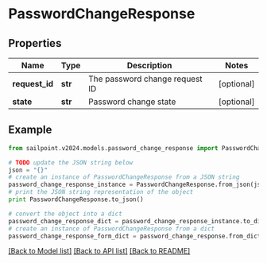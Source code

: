# PasswordChangeResponse


## Properties

Name | Type | Description | Notes
------------ | ------------- | ------------- | -------------
**request_id** | **str** | The password change request ID | [optional] 
**state** | **str** | Password change state | [optional] 

## Example

```python
from sailpoint.v2024.models.password_change_response import PasswordChangeResponse

# TODO update the JSON string below
json = "{}"
# create an instance of PasswordChangeResponse from a JSON string
password_change_response_instance = PasswordChangeResponse.from_json(json)
# print the JSON string representation of the object
print PasswordChangeResponse.to_json()

# convert the object into a dict
password_change_response_dict = password_change_response_instance.to_dict()
# create an instance of PasswordChangeResponse from a dict
password_change_response_form_dict = password_change_response.from_dict(password_change_response_dict)
```
[[Back to Model list]](../README.md#documentation-for-models) [[Back to API list]](../README.md#documentation-for-api-endpoints) [[Back to README]](../README.md)


